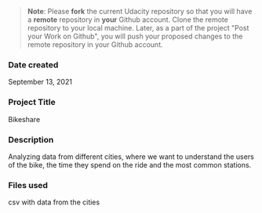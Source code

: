 >**Note**: Please **fork** the current Udacity repository so that you will have a **remote** repository in **your** Github account. Clone the remote repository to your local machine. Later, as a part of the project "Post your Work on Github", you will push your proposed changes to the remote repository in your Github account.

### Date created

September 13, 2021

### Project Title

Bikeshare

### Description
Analyzing data from different cities, where we want to understand the users of the bike, the time they spend on the ride and the most common stations.

### Files used
csv with data from the cities
